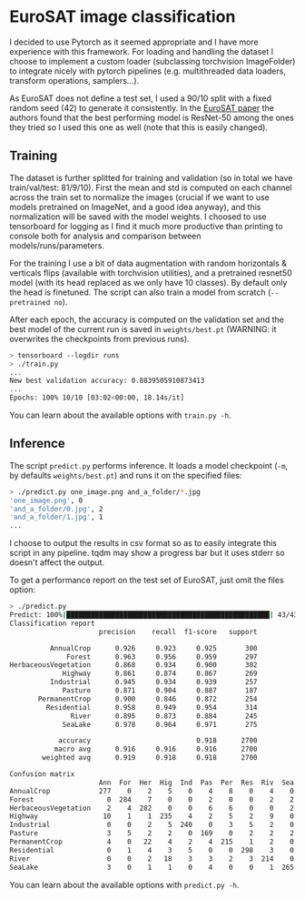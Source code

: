 # EuroSAT image classification

I decided to use Pytorch as it seemed appropriate and I have more experience
with this framework.  For loading and handling the dataset I choose to implement
a custom loader (subclassing torchvision ImageFolder) to integrate nicely with
pytorch pipelines (e.g. multithreaded data loaders, transform operations,
samplers...).

As EuroSAT does not define a test set, I used a 90/10 split with a fixed random
seed (42) to generate it consistently.  In the [EuroSAT
paper](https://arxiv.org/abs/1709.00029) the authors found that the best
performing model is ResNet-50 among the ones they tried so I used this one as
well (note that this is easily changed).

## Training

The dataset is further splitted for training and validation (so in total we have
train/val/test: 81/9/10).  First the mean and std is computed on each channel
across the train set to normalize the images (crucial if we want to use models
pretrained on ImageNet, and a good idea anyway), and this normalization will be
saved with the model weights.  I choosed to use tensorboard for logging as I
find it much more productive than printing to console both for analysis and
comparison between models/runs/parameters.

For the training I use a bit of data augmentation with random horizontals &
verticals flips (available with torchvision utilities), and a pretrained
resnet50 model (with its head replaced as we only have 10 classes).  By default
only the head is finetuned.  The script can also train a model from scratch
(`--pretrained no`).

After each epoch, the accuracy is computed on the validation set and the best
model of the current run is saved in `weights/best.pt` (WARNING: it overwrites
the checkpoints from previous runs).

```sh
> tensorboard --logdir runs
> ./train.py
...
New best validation accuracy: 0.8839505910873413
...
Epochs: 100% 10/10 [03:02<00:00, 18.14s/it]
```

You can learn about the available options with `train.py -h`.

## Inference

The script `predict.py` performs inference.  It loads a model checkpoint (`-m`,
by defaults `weights/best.pt`) and runs it on the specified files:
```sh
> ./predict.py one_image.png and_a_folder/*.jpg
'one_image.png', 0
'and_a_folder/0.jpg', 2
'and_a_folder/1.jpg', 1
...
```
I choose to output the results in csv format so as to easily integrate this
script in any pipeline.  tqdm may show a progress bar but it uses stderr so
doesn't affect the output.

To get a performance report on the test set of EuroSAT, just omit the
files option:
```sh
> ./predict.py
Predict: 100%|██████████████████████████████████████████████████| 43/43 [00:22<00:00,  2.47batch/s]
Classification report
                      precision    recall  f1-score   support

          AnnualCrop      0.926     0.923     0.925       300
              Forest      0.963     0.956     0.959       297
HerbaceousVegetation      0.868     0.934     0.900       302
             Highway      0.861     0.874     0.867       269
          Industrial      0.945     0.934     0.939       257
             Pasture      0.871     0.904     0.887       187
       PermanentCrop      0.900     0.846     0.872       254
         Residential      0.958     0.949     0.954       314
               River      0.895     0.873     0.884       245
             SeaLake      0.978     0.964     0.971       275

            accuracy                          0.918      2700
           macro avg      0.916     0.916     0.916      2700
        weighted avg      0.919     0.918     0.918      2700

Confusion matrix
                      Ann  For  Her  Hig  Ind  Pas  Per  Res  Riv  Sea
AnnualCrop            277    0    2    5    0    4    8    0    4    0
Forest                  0  284    7    0    0    2    0    0    2    2
HerbaceousVegetation    2    4  282    0    0    6    6    0    0    2
Highway                10    1    1  235    4    2    5    2    9    0
Industrial              0    0    2    5  240    0    3    5    2    0
Pasture                 3    5    2    2    0  169    0    2    2    2
PermanentCrop           4    0   22    4    2    4  215    1    2    0
Residential             0    1    4    3    5    0    0  298    3    0
River                   0    0    2   18    3    3    2    3  214    0
SeaLake                 3    0    1    1    0    4    0    0    1  265
```

You can learn about the available options with `predict.py -h`.
